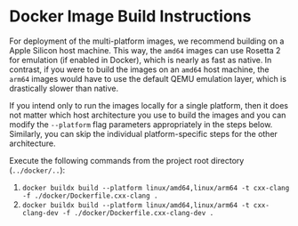 # Docker Image Build Instructions

For deployment of the multi-platform images, we recommend building on a Apple Silicon host machine. This way, the `amd64` images can use Rosetta 2 for emulation (if enabled in Docker), which is nearly as fast as native. In contrast, if you were to build the images on an `amd64` host machine, the `arm64` images would have to use the default QEMU emulation layer, which is drastically slower than native.

If you intend only to run the images locally for a single platform, then it does not matter which host architecture you use to build the images and you can modify the `--platform` flag parameters appropriately in the steps below. Similarly, you can skip the individual platform-specific steps for the other architecture.

Execute the following commands from the project root directory (`../docker/..`):

1. `docker buildx build --platform linux/amd64,linux/arm64 -t cxx-clang -f ./docker/Dockerfile.cxx-clang .`
2. `docker buildx build --platform linux/amd64,linux/arm64 -t cxx-clang-dev -f ./docker/Dockerfile.cxx-clang-dev .`
